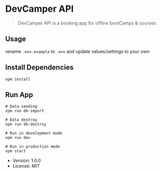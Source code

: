 # DevCamper API
> DevCamper API is a booking app for offline bootCamps & courses

## Usage
rename `.env.example` to `.env` and update values/settings to your own

## Install Dependencies
```
npm install
```
## Run App
```
# Data seeding
npm run db-import

# Data destroy
npm run db-destroy

# Run in development mode
npm run dev

# Run in production mode
npm start
```

- Version: 1.0.0
- License: MIT



